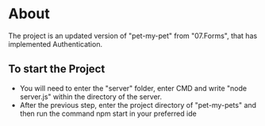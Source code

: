 # About
The project is an updated version of "pet-my-pet" from "07.Forms", that has implemented Authentication.

## To start the Project
- You will need to enter the "server" folder, enter CMD and write "node server.js" within the directory of the server.
- After the previous step, enter the project directory of "pet-my-pets" and then run the command npm start in your preferred ide
